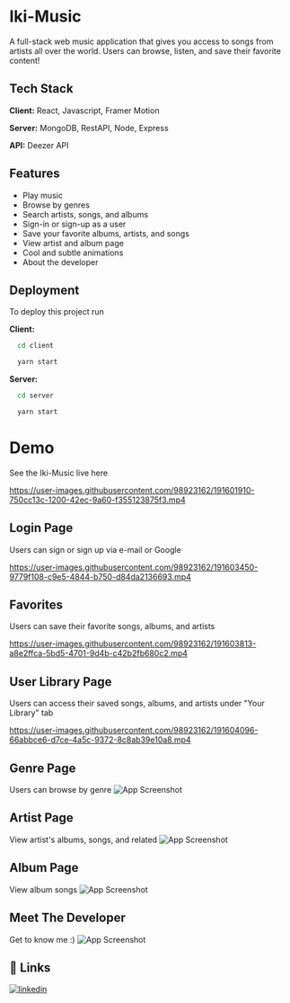 
# Iki-Music

A full-stack web music application that gives you access to songs from artists all over the world.
Users can browse, listen, and save their favorite content!
## Tech Stack

**Client:** React, Javascript, Framer Motion

**Server:** MongoDB, RestAPI, Node, Express

**API:** Deezer API


## Features

- Play music
- Browse by genres
- Search artists, songs, and albums
- Sign-in or sign-up as a user
- Save your favorite albums, artists, and songs
- View artist and album page
- Cool and subtle animations
- About the developer


## Deployment

To deploy this project run


**Client:**
```bash
  cd client
```
```bash
  yarn start
```

**Server:**
```bash
  cd server
```
```bash
  yarn start
```
# Demo
See the Iki-Music live here


https://user-images.githubusercontent.com/98923162/191601910-750cc13c-1200-42ec-9a60-f355123875f3.mp4


## Login Page
Users can sign or sign up via e-mail or Google


https://user-images.githubusercontent.com/98923162/191603450-9779f108-c9e5-4844-b750-d84da2136693.mp4


## Favorites
Users can save their favorite songs, albums, and artists


https://user-images.githubusercontent.com/98923162/191603813-a8e2ffca-5bd5-4701-9d4b-c42b2fb680c2.mp4


## User Library Page
Users can access their saved songs, albums, and artists under "Your Library" tab


https://user-images.githubusercontent.com/98923162/191604096-66abbce6-d7ce-4a5c-9372-8c8ab39e10a8.mp4

## Genre Page
Users can browse by genre
![App Screenshot](https://im4.ezgif.com/tmp/ezgif-4-e201eeb3f6.webp)

## Artist Page
View artist's albums, songs, and related
![App Screenshot](https://im4.ezgif.com/tmp/ezgif-4-3a747245b4.webp)

## Album Page
View album songs
![App Screenshot](https://im4.ezgif.com/tmp/ezgif-4-404ca071d7.webp)

## Meet The Developer
Get to know me :)
![App Screenshot](https://im4.ezgif.com/tmp/ezgif-4-6bab86c24a.webp)

## 🔗 Links
[![linkedin](https://img.shields.io/badge/linkedin-0A66C2?style=for-the-badge&logo=linkedin&logoColor=white)](https://www.linkedin.com/in/castroshane20/)
